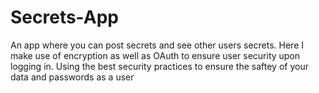 # Secrets-App
An app where you can post secrets and see other users secrets. 
Here I make use of encryption as well as OAuth to ensure user security upon logging in. Using the best security practices to ensure the saftey of your data and passwords as a user
